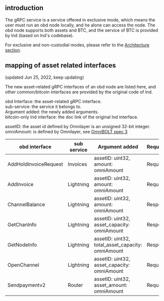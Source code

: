 ## introduction

The gRPC service is a service offered in exclusive mode, which means the user must run an obd node locally, and he alone can access the node. The obd node supports both assets and BTC, and the service of BTC is provided by lnd (based on lnd's codebase).

For exclusive and non-custodial modes, please refer to the [Architecture section](https://omnilaboratory.github.io/obd/#/Architecture).


## mapping of asset related interfaces

(updated Jun 25, 2022, keep updating)

The new asset-related gRPC interfaces of an obd node are listed here, and other common/bitcoin interfaces are provided by the original code of lnd. 

obd Interface: the asset-related gRPC interface.  
sub-service: the service it belongs to.  
Argument added: the newly added arguments.  
bitcoin-only lnd interface: the doc link of the original lnd interface. 

assetID: the asset id defined by Omnilayer is an unsigned 32-bit integer.  
omniAmount: is defined by Omnilayer, see [OmniBOLT spec 3](https://github.com/omnilaboratory/OmniBOLT-spec/blob/master/OmniBOLT-03-RSMC-and-OmniLayer-Transactions.md#string-to-int64)


| obd interface	    |	sub service		        		|	Argument added	    |   Request/Response    |  bitcoin-only lnd interface   |  
| -------- 	        |	-----------------------		|	-------------------	|  -------------------	|  -------------------	        |   
| AddHoldInvoiceRequest	      |	Invoices		    |	assetID: uint32, amount: omniAmount    | Request, Response | https://api.lightning.community/#addholdinvoice  |
| AddInvoice                	|	Lightning		    | assetID: uint32, amount: omniAmount    | Request, Response | https://api.lightning.community/#addinvoice      |
| ChannelBalance              |	Lightning       |	assetID: uint32, amount: omniAmount    | Response          | https://api.lightning.community/#channelbalance  |
| GetChanInfo                 |	Lightning       |	assetID: uint32, asset_capacity: omniAmount          | Response          | https://api.lightning.community/#getchaninfo     |
| GetNodeInfo                 |	Lightning       |	assetID: uint32, total_asset_capacity: omniAmount    | Response          | https://api.lightning.community/#getnodeinfo  |
| OpenChannel 	              |	Lightning		    |	assetID: uint32, asset_capacity: omniAmount          | Request           | https://api.lightning.community/#channelbalance  |
| Sendpaymentv2 	            |	Router		      |	assetID: uint32, asset_amount: omniAmount            | Request,Response          | https://api.lightning.community/#sendpaymentv2 |
